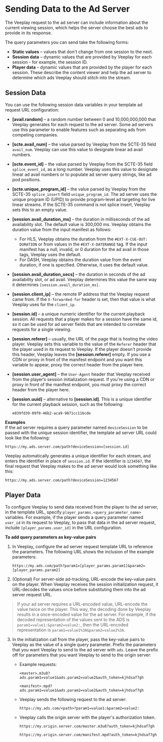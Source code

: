 # Sending Data to the Ad Server

The Veeplay request to the ad server can include information about the current viewing session, which helps the server choose the best ads to provide in its response.

The query parameters you can send take the following forms:
+ **Static values** – values that don't change from one session to the next.
+ **Session data** – dynamic values that are provided by Veeplay for each session - for example, the session ID.
+ **Player data** – dynamic values that are provided by the player for each session. These describe the content viewer and help the ad server to determine which ads Veeplay should stitch into the stream.

## Session Data

You can use the following session data variables in your template ad request URL configuration: 
+ **[avail.random]** – a random number between 0 and 10,000,000,000 that Veeplay generates for each request to the ad server. Some ad servers use this parameter to enable features such as separating ads from competing companies.
+ **[scte.avail_num]** – the value parsed by Veeplay from the SCTE-35 field `avail_num`. Veeplay can use this value to designate linear ad avail numbers.
+ **[scte.event_id]** – the value parsed by Veeplay from the SCTE-35 field `splice_event_id`, as a long number. Veeplay uses this value to designate linear ad avail numbers or to populate ad server query strings, like ad pod positions.
+ **[scte.unique_program_id]** – the value parsed by Veeplay from the SCTE-35 `splice_insert` field `unique_program_id`. The ad server uses the unique program ID (UPID) to provide program-level ad targeting for live linear streams. If the SCTE-35 command is not splice insert, Veeplay sets this to an empty value.
+ **[session.avail_duration_ms]** – the duration in milliseconds of the ad availability slot. The default value is 300,000 ms. Veeplay obtains the duration value from the input manifest as follows: 
  + For HLS, Veeplay obtains the duration from the `#EXT-X-CUE-OUT: DURATION` or from values in the `#EXT-X-DATERANGE` tag. If the input manifest has a null, invalid, or 0 duration for the ad avail in those tags, Veeplay uses the default. 
  + For DASH, Veeplay obtains the duration value from the event duration, if one is specified. Otherwise, it uses the default value. 
+ **[session.avail_duration_secs]** – the duration in seconds of the ad availability slot, or ad avail. Veeplay determines this value the same way it determines `[session.avail_duration_ms]`.
+ **[session.client_ip]** – the remote IP address that the Veeplay request came from. If the `X-forwarded-for` header is set, then that value is what Veeplay uses for the `client_ip`.
+ **[session.id]** – a unique numeric identifier for the current playback session. All requests that a player makes for a session have the same id, so it can be used for ad server fields that are intended to correlate requests for a single viewing.
+ **[session.referer]** – usually, the URL of the page that is hosting the video player. Veeplay sets this variable to the value of the `Referer` header that the player used in its request to Veeplay. If the player doesn't provide this header, Veeplay leaves the **[session.referer]** empty. If you use a CDN or proxy in front of the manifest endpoint and you want this variable to appear, proxy the correct header from the player here.
+ **[session.user_agent]** – the `User-Agent` header that Veeplay received from the player’s session initialization request. If you're using a CDN or proxy in front of the manifest endpoint, you must proxy the correct header from the player here.
+ **[session.uuid]** – alternative to **[session.id]**. This is a unique identifier for the current playback session, such as the following: 

  ```
  e039fd39-09f0-46b2-aca9-9871cc116cde
  ```

**Examples**  
If the ad server requires a query parameter named `deviceSession` to be passed with the unique session identifier, the template ad server URL could look like the following:  

```
https://my.ads.server.com/path?deviceSession=[session.id]
```
Veeplay automatically generates a unique identifier for each stream, and enters the identifier in place of `session.id`. If the identifier is `1234567`, the final request that Veeplay makes to the ad server would look something like this:  

```
https://my.ads.server.com/path?deviceSession=1234567
```

## Player Data

To configure Veeplay to send data received from the player to the ad server, in the template URL, specify `player_params.<query_parameter_name>` variables. For example, if the player sends a query parameter named `user_id` in its request to Veeplay, to pass that data in the ad server request, include `[player_params.user_id]` in the URL configuration. 

**To add query parameters as key-value pairs** 

1. In Veeplay, configure the ad server request template URL to reference the parameters. The following URL shows the inclusion of the example parameters: 

   ```
   https://my.ads.com/path?param1=[player_params.param1]&param2=[player_params.param2]
   ```

2. (Optional) For server-side ad-tracking, URL-encode the key-value pairs on the player. When Veeplay receives the session initialization request, it URL-decodes the values once before substituting them into the ad server request URL. 

> If your ad server requires a URL-encoded value, URL-encode the value twice on the player. This way, the decoding done by Veeplay results in a once-encoded value for the ad server. For example, if the decoded representation of the values sent to the ADS is `param1=value1:&param2=value2:`, then the URL-encoded representation is `param1=value1%3A&param2=value2%3A`.

3. In the initialization call from the player, pass the key-value pairs to Veeplay as the value of a single query parameter. Prefix the parameters that you want Veeplay to send to the ad server with `ads`. Leave the prefix off for parameters that you want Veeplay to send to the origin server: 
   + Example requests:

     ```
     <master>.m3u8?ads.param1=value1&ads.param2=value2&auth_token=kjhdsaf7gh

     <manifest>.mpd?ads.param1=value1&ads.param2=value2&auth_token=kjhdsaf7gh
     ```
   + Veeplay sends the following request to the ad server:
      ```
      https://my.ads.com/<path>?param1=value1:&param2=value2:
      ```
   + Veeplay calls the origin server with the player's authorization token.
      ```
      https://my.origin.server.com/master.m3u8?auth_token=kjhdsaf7gh

      https://my.origin.server.com/manifest.mpd?auth_token=kjhdsaf7gh
      ```
